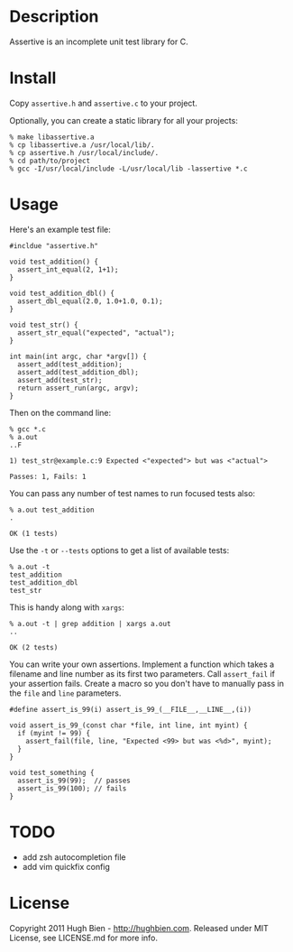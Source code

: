 Description
===========

Assertive is an incomplete unit test library for C.

Install
=======

Copy `assertive.h` and `assertive.c` to your project.

Optionally, you can create a static library for all your projects:

    % make libassertive.a
    % cp libassertive.a /usr/local/lib/.
    % cp assertive.h /usr/local/include/.
    % cd path/to/project
    % gcc -I/usr/local/include -L/usr/local/lib -lassertive *.c

Usage
=====

Here's an example test file:

    #incldue "assertive.h"

    void test_addition() {
      assert_int_equal(2, 1+1);
    }

    void test_addition_dbl() {
      assert_dbl_equal(2.0, 1.0+1.0, 0.1);
    }

    void test_str() {
      assert_str_equal("expected", "actual");
    }

    int main(int argc, char *argv[]) {
      assert_add(test_addition);
      assert_add(test_addition_dbl);
      assert_add(test_str);
      return assert_run(argc, argv);
    }

Then on the command line:

    % gcc *.c
    % a.out
    ..F

    1) test_str@example.c:9 Expected <"expected"> but was <"actual">

    Passes: 1, Fails: 1

You can pass any number of test names to run focused tests also:

    % a.out test_addition
    .

    OK (1 tests)

Use the `-t` or `--tests` options to get a list of available tests:

    % a.out -t
    test_addition
    test_addition_dbl
    test_str

This is handy along with `xargs`:

    % a.out -t | grep addition | xargs a.out
    ..

    OK (2 tests)

You can write your own assertions.  Implement a function which takes a filename
and line number as its first two parameters.  Call `assert_fail` if your
assertion fails.  Create a macro so you don't have to manually pass in the
`file` and `line` parameters.

    #define assert_is_99(i) assert_is_99_(__FILE__,__LINE__,(i))

    void assert_is_99_(const char *file, int line, int myint) {
      if (myint != 99) {
        assert_fail(file, line, "Expected <99> but was <%d>", myint);
      }
    }

    void test_something {
      assert_is_99(99);  // passes
      assert_is_99(100); // fails
    }

TODO
====

* add zsh autocompletion file
* add vim quickfix config

License
=======

Copyright 2011 Hugh Bien - http://hughbien.com.
Released under MIT License, see LICENSE.md for more info.
